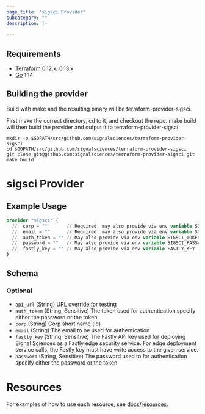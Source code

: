 ```yaml
---
page_title: "sigsci Provider"
subcategory: ""
description: |-
  
---
```


## Requirements
* [Terraform](https://www.terraform.io/downloads.html) 0.12.x, 0.13.x
* [Go](https://golang.org/doc/install) 1.14

## Building the provider
Build with make and the resulting binary will be terraform-provider-sigsci.

First make the correct directory, cd to it, and checkout the repo.  make build will then build the provider and output it to terraform-provider-sigsci
```shell script
mkdir -p $GOPATH/src/github.com/signalsciences/terraform-provider-sigsci
cd $GOPATH/src/github.com/signalsciences/terraform-provider-sigsci
git clone git@github.com:signalsciences/terraform-provider-sigsci.git
make build
```

# sigsci Provider



## Example Usage

```terraform
provider "sigsci" {
  //  corp = ""       // Required. may also provide via env variable SIGSCI_CORP
  //  email = ""      // Required. may also provide via env variable SIGSCI_EMAIL
  //  auth_token = "" // May also provide via env variable SIGSCI_TOKEN
  //  password = ""   // May also provide via env variable SIGSCI_PASSWORD
  //  fastly_key = "" // May also provide via env variable FASTLY_KEY. Required for Edge Deployments functionality.
}
```

<!-- schema generated by tfplugindocs -->
## Schema

### Optional

- `api_url` (String) URL override for testing
- `auth_token` (String, Sensitive) The token used for authentication specify either the password or the token
- `corp` (String) Corp short name (id)
- `email` (String) The email to be used for authentication
- `fastly_key` (String, Sensitive) The Fastly API key used for deploying Signal Sciences as a Fastly edge security service. For edge deployment service calls, the Fastly key must have write access to the given service.
- `password` (String, Sensitive) The password used to for authentication specify either the password or the token

# Resources

For examples of how to use each resource, see [docs/resources](./resources).
